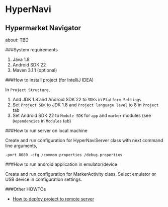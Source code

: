 HyperNavi
======
Hypermarket Navigator
------

about: TBD

###System requirements

1. Java 1.8
2. Android SDK 22
3. Maven 3.1.1 (optional)

###How to install project (for IntelliJ IDEA)

In `Project Structure`,

1. Add JDK 1.8 and Android SDK 22 to `SDKs` in `Platform Settings`
2. Set `Project SDK` to JDK 1.8 and `Project language level` to 8 in `Project` tab
3. Set Android SDK 22 to `Module SDK` for `app` and `marker` modules (see `Dependencies` in `Modules` tab)

###How to run server on local machine

Create and run configuration for HyperNaviServer class with next command line arguments,

`-port 8080 -cfg /common.properties /debug.properties`

###How to run android application in emulator/device

Create and run configuration for MarkerActivity class. Select emulator or USB device in configuration settings.

###Other HOWTOs
  - [How to deploy project to remote server](docs/howto/HowToDeploy.md)